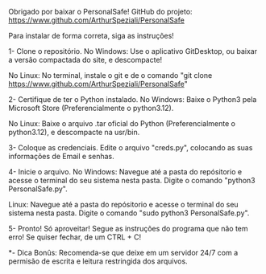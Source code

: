 Obrigado por baixar o PersonalSafe! 
GitHub do projeto: https://www.github.com/ArthurSpeziali/PersonalSafe

Para instalar de forma correta, siga as instruções!

1- Clone o repositório.
No Windows:
Use o aplicativo GitDesktop, ou baixar a versão compactada do site, e descompacte!

No Linux:
No terminal, instale o git e de o comando "git clone https://www.github.com/ArthurSpeziali/PersonalSafe"

2- Certifique de ter o Python instalado.
No Windows:
Baixe o Python3 pela Microsoft Store (Preferencialmente o python3.12).

No Linux:
Baixe o arquivo .tar oficial do Python (Preferencialmente o python3.12), e descompacte na usr/bin.

3- Coloque as credenciais.
Edite o arquivo "creds.py", colocando as suas informações de Email e senhas.

4- Inicie o arquivo.
No Windows:
Navegue até a pasta do repósitorio e acesse o terminal do seu sistema nesta pasta.
Digite o comando "python3 PersonalSafe.py".

Linux:
Navegue até a pasta do repósitorio e acesse o terminal do seu sistema nesta pasta.
Digite o comando "sudo python3 PersonalSafe.py".

5- Pronto! Só aproveitar!
Segue as instruções do programa que não tem erro! Se quiser fechar, de um CTRL + C!

*- Dica Bonûs:
Recomenda-se que deixe em um servidor 24/7 com a permisão de escrita e leitura restringida dos arquivos.
